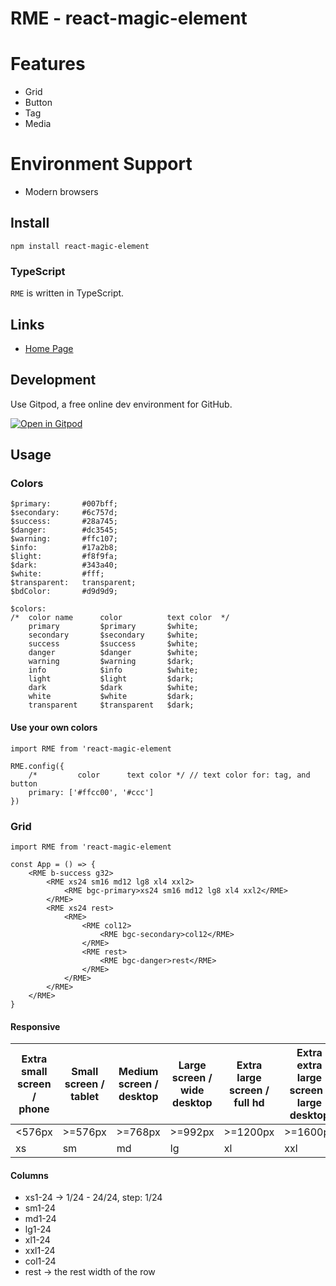 <h1>RME - react-magic-element</h1>

# Features
- Grid
- Button
- Tag
- Media
# Environment Support
- Modern browsers
## Install
```
npm install react-magic-element
```
### TypeScript
`RME` is written in TypeScript.
## Links
- [Home Page](http://ocxers.github.io/rme)
## Development
Use Gitpod, a free online dev environment for GitHub.

[![Open in Gitpod](https://gitpod.io/button/open-in-gitpod.svg)](https://gitpod.io/#https://github.com/ocxers/react-magic-element)
## Usage
### Colors
```tsx
$primary:       #007bff;
$secondary:     #6c757d;
$success:       #28a745;
$danger:        #dc3545;
$warning:       #ffc107;
$info:          #17a2b8;
$light:         #f8f9fa;
$dark:          #343a40;
$white:         #fff;
$transparent:   transparent;
$bdColor:       #d9d9d9;

$colors:
/*  color name      color          text color  */
    primary         $primary       $white;    
    secondary       $secondary     $white;    
    success         $success       $white;    
    danger          $danger        $white;    
    warning         $warning       $dark;     
    info            $info          $white;    
    light           $light         $dark;     
    dark            $dark          $white;    
    white           $white         $dark;     
    transparent     $transparent   $dark;     
```
#### Use your own colors
```tsx
import RME from 'react-magic-element

RME.config({
    /*         color      text color */ // text color for: tag, and button
    primary: ['#ffcc00', '#ccc']
})
```
### Grid
```tsx
import RME from 'react-magic-element

const App = () => {
    <RME b-success g32>
        <RME xs24 sm16 md12 lg8 xl4 xxl2>
            <RME bgc-primary>xs24 sm16 md12 lg8 xl4 xxl2</RME>
        </RME>
        <RME xs24 rest>
            <RME>
                <RME col12>
                    <RME bgc-secondary>col12</RME>
                </RME>
                <RME rest>
                    <RME bgc-danger>rest</RME>
                </RME>
            </RME>
        </RME>
    </RME>
}
```
#### Responsive
| Extra small screen / phone | Small screen / tablet | Medium screen / desktop | Large screen / wide desktop | Extra large screen / full hd | Extra extra large screen / large desktop |
| --- | --- | --- | --- | --- | --- |
| \<576px | \>=576px | \>=768px | \>=992px | \>=1200px | \>=1600px |
| xs | sm | md | lg | xl | xxl |
#### Columns
- xs1-24        -> 1/24 - 24/24, step: 1/24
- sm1-24
- md1-24
- lg1-24
- xl1-24
- xxl1-24
- col1-24
- rest          -> the rest width of the row